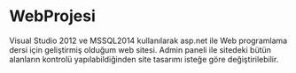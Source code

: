 # WebProjesi
Visual Studio 2012 ve MSSQL2014 kullanılarak asp.net ile Web programlama dersi için geliştirmiş olduğum web sitesi.
Admin paneli ile sitedeki bütün alanların kontrolü yapılabildiğinden site tasarımı isteğe göre değiştirilebilir.
